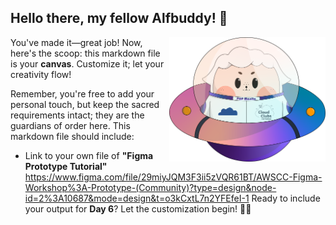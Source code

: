 ## Hello there, my fellow Alfbuddy! 💖

<img align="right" width="250px" src="../../assets/alf/alf-ufo.png">

You've made it—great job! Now, here's the scoop: this markdown file is your **canvas**. Customize it; let your creativity flow!

Remember, you're free to add your personal touch, but keep the sacred requirements intact; they are the guardians of order here. This markdown file should include:
- Link to your own file of **"Figma Prototype Tutorial"**
https://www.figma.com/file/29miyJQM3F3ii5zVQR61BT/AWSCC-Figma-Workshop%3A-Prototype-(Community)?type=design&node-id=2%3A10687&mode=design&t=o3kCxtL7n2YFEfeI-1 
Ready to include your output for **Day 6**? Let the customization begin! 🚀✨

<!-- You may now delete and modify the content of this file -->
